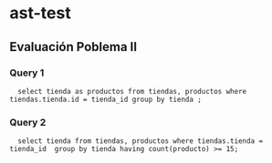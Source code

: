 # ast-test

## Evaluación Poblema II
### Query 1
      select tienda as productos from tiendas, productos where tiendas.tienda.id = tienda_id group by tienda ;

### Query 2
      select tienda from tiendas, productos where tiendas.tienda = tienda_id  group by tienda having count(producto) >= 15;
